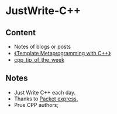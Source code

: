 # JustWrite-C++
## Content
- Notes of blogs or posts
- [《Template Metaprogramming with C++》](https://subscription.packtpub.com/book/programming/9781803243450/pref)
- [cpp_tip_of_the_week](https://github.com/QuantlabFinancial/cpp_tip_of_the_week)

## Notes
- Just Write C++ each day.
- Thanks to [Packet express,](https://subscription.packtpub.com) 
- Prue CPP authors;